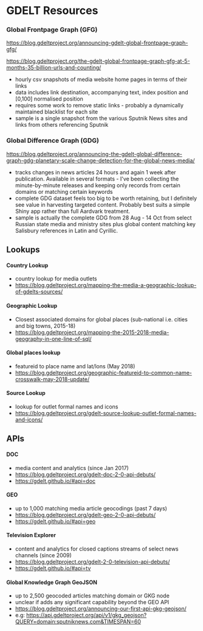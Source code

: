 # GDELT Resources


### Global Frontpage Graph (GFG)

https://blog.gdeltproject.org/announcing-gdelt-global-frontpage-graph-gfg/

https://blog.gdeltproject.org/the-gdelt-global-frontpage-graph-gfg-at-5-months-35-billion-urls-and-counting/

- hourly csv snapshots of media website home pages in terms of their links
- data includes link destination, accompanying text, index position and [0,100] normalised position
- requires some work to remove static links - probably a dynamically maintained blacklist for each site
- sample is a single snapshot from the various Sputnik News sites and links from others referencing Sputnik


### Global Difference Graph (GDG)

https://blog.gdeltproject.org/announcing-the-gdelt-global-difference-graph-gdg-planetary-scale-change-detection-for-the-global-news-media/

- tracks changes in news articles 24 hours and again 1 week after publication.  Available in several formats - I've been collecting the minute-by-minute releases and keeping only records from certain domains or matching certain keywords
- complete GDG dataset feels too big to be worth retaining, but I definitely see value in harvesting targeted content. Probably best suits a simple Shiny app rather than full Aardvark treatment.
- sample is actually the complete GDG from 28 Aug - 14 Oct from select Russian state media and ministry sites plus global content matching key Salisbury references in Latin and Cyrillic.


## Lookups

#### Country Lookup

- country lookup for media outlets
- https://blog.gdeltproject.org/mapping-the-media-a-geographic-lookup-of-gdelts-sources/

#### Geographic Lookup

- Closest associated domains for global places (sub-national i.e. cities and big towns, 2015-18)
- https://blog.gdeltproject.org/mapping-the-2015-2018-media-geography-in-one-line-of-sql/

#### Global places lookup

- featureid to place name and lat/lons (May 2018)
- https://blog.gdeltproject.org/geographic-featureid-to-common-name-crosswalk-may-2018-update/

#### Source Lookup

- lookup for outlet formal names and icons
- https://blog.gdeltproject.org/gdelt-source-lookup-outlet-formal-names-and-icons/


## APIs

#### DOC

- media content and analytics (since Jan 2017)
- https://blog.gdeltproject.org/gdelt-doc-2-0-api-debuts/
- https://gdelt.github.io/#api=doc

#### GEO

- up to 1,000 matching media article geocodings (past 7 days)
- https://blog.gdeltproject.org/gdelt-geo-2-0-api-debuts/
- https://gdelt.github.io/#api=geo

#### Television Explorer

- content and analytics for closed captions streams of select news channels (since 2009)
- https://blog.gdeltproject.org/gdelt-2-0-television-api-debuts/
- https://gdelt.github.io/#api=tv

#### Global Knowledge Graph GeoJSON

- up to 2,500 geocoded articles matching domain or GKG node
- unclear if adds any significant capability beyond the GEO API
- https://blog.gdeltproject.org/announcing-our-first-api-gkg-geojson/
- e.g: https://api.gdeltproject.org/api/v1/gkg_geojson?QUERY=domain:sputniknews.com&TIMESPAN=60
